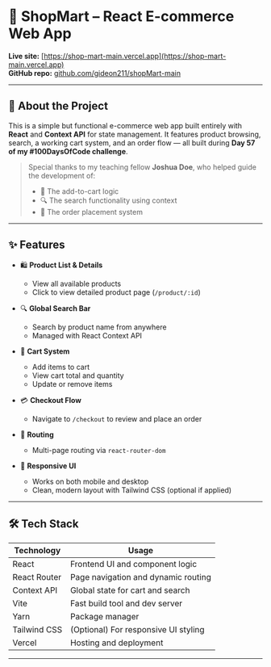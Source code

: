 # 🛒 ShopMart – React E-commerce Web App

**Live site:** [https://shop-mart-main.vercel.app](https://shop-mart-main.vercel.app)  
**GitHub repo:** [github.com/gideon211/shopMart-main](https://github.com/gideon211/shopMart-main)

---

## 📌 About the Project

This is a simple but functional e-commerce web app built entirely with **React** and **Context API** for state management. It features product browsing, search, a working cart system, and an order flow — all built during **Day 57 of my #100DaysOfCode challenge**.

> Special thanks to my teaching fellow **Joshua Doe**, who helped guide the development of:
> - 🛒 The add-to-cart logic  
> - 🔍 The search functionality using context  
> - 🧾 The order placement system

---

## ✨ Features

- 🛍️ **Product List & Details**
  - View all available products
  - Click to view detailed product page (`/product/:id`)

- 🔍 **Global Search Bar**
  - Search by product name from anywhere
  - Managed with React Context API

- 🛒 **Cart System**
  - Add items to cart
  - View cart total and quantity
  - Update or remove items

- 💳 **Checkout Flow**
  - Navigate to `/checkout` to review and place an order

- 🧭 **Routing**
  - Multi-page routing via `react-router-dom`

- 📱 **Responsive UI**
  - Works on both mobile and desktop
  - Clean, modern layout with Tailwind CSS (optional if applied)

---

## 🛠 Tech Stack

| Technology       | Usage                                |
|------------------|----------------------------------------|
| React            | Frontend UI and component logic        |
| React Router     | Page navigation and dynamic routing    |
| Context API      | Global state for cart and search       |
| Vite             | Fast build tool and dev server         |
| Yarn             | Package manager                        |
| Tailwind CSS     | (Optional) For responsive UI styling   |
| Vercel           | Hosting and deployment                 |

---


